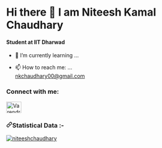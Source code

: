 # Hi there 👋 I am Niteesh Kamal Chaudhary
#### Student at IIT Dharwad
<!--
I’m currently learning
- 🔭 I’m currently working on ...-->
- 🌱 I’m currently learning ...
<!--- 👯 I’m looking to collaborate on ...
- 🤔 I’m looking for help with ...
- 💬 Ask me about ...-->
- 📫 How to reach me: ...<br>
        nkchaudhary00@gmail.com
        
<h3>Connect with me:</h3>
<a href="https://www.linkedin.com/in/niteesh-kamal-chaudhary-a52211134/"> 
 <img src="https://raw.githubusercontent.com/rahuldkjain/github-profile-readme-generator/master/src/images/icons/Social/linked-in-alt.svg" alt="Varendra Maurya" height="30" width="40" style="max-width: 100%;"/>
</a>
<h3 dir="auto"><a id="user-content-statistical-data--" class="anchor" aria-hidden="true" href="#statistical-data--"><svg class="octicon octicon-link" viewBox="0 0 16 16" version="1.1" width="16" height="16" aria-hidden="true"><path fill-rule="evenodd" d="M7.775 3.275a.75.75 0 001.06 1.06l1.25-1.25a2 2 0 112.83 2.83l-2.5 2.5a2 2 0 01-2.83 0 .75.75 0 00-1.06 1.06 3.5 3.5 0 004.95 0l2.5-2.5a3.5 3.5 0 00-4.95-4.95l-1.25 1.25zm-4.69 9.64a2 2 0 010-2.83l2.5-2.5a2 2 0 012.83 0 .75.75 0 001.06-1.06 3.5 3.5 0 00-4.95 0l-2.5 2.5a3.5 3.5 0 004.95 4.95l1.25-1.25a.75.75 0 00-1.06-1.06l-1.25 1.25a2 2 0 01-2.83 0z"></path></svg></a>Statistical Data :-
</h3>
<p align="left" dir="auto"><a target="_blank" rel="noopener noreferrer" href="https://camo.githubusercontent.com/c9f4cd63415c9ada0504d3ed4de031c87c6d9d757f1ba6abc4bebe9cf139530f/68747470733a2f2f6769746875622d726561646d652d73746174732e76657263656c2e6170702f6170692f746f702d6c616e67733f757365726e616d653d766172656e6472613030372673686f775f69636f6e733d74727565266c6f63616c653d656e266c61796f75743d636f6d70616374266c696e655f6865696768743d3230267469746c655f636f6c6f723d3741374144422669636f6e5f636f6c6f723d32323334414526746578745f636f6c6f723d4433443344332662675f636f6c6f723d302c3030303030302c313330463430"><img align="center" src="https://camo.githubusercontent.com/c9f4cd63415c9ada0504d3ed4de031c87c6d9d757f1ba6abc4bebe9cf139530f/68747470733a2f2f6769746875622d726561646d652d73746174732e76657263656c2e6170702f6170692f746f702d6c616e67733f757365726e616d653d766172656e6472613030372673686f775f69636f6e733d74727565266c6f63616c653d656e266c61796f75743d636f6d70616374266c696e655f6865696768743d3230267469746c655f636f6c6f723d3741374144422669636f6e5f636f6c6f723d32323334414526746578745f636f6c6f723d4433443344332662675f636f6c6f723d302c3030303030302c313330463430" alt="niteeshchaudhary" data-canonical-src="https://github-readme-stats.vercel.app/api/top-langs?username=niteeshchaudhary&amp;show_icons=true&amp;locale=en&amp;layout=compact&amp;line_height=20&amp;title_color=7A7ADB&amp;icon_color=2234AE&amp;text_color=D3D3D3&amp;bg_color=0,000000,130F40" style="max-width: 100%;"></a></p>

